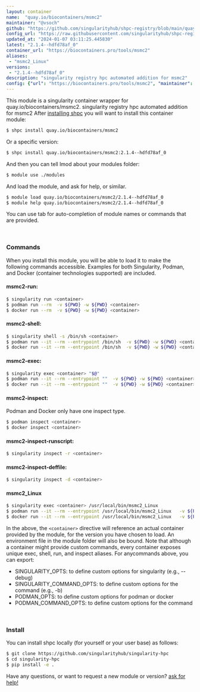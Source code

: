 ```yaml
---
layout: container
name:  "quay.io/biocontainers/msmc2"
maintainer: "@vsoch"
github: "https://github.com/singularityhub/shpc-registry/blob/main/quay.io/biocontainers/msmc2/container.yaml"
config_url: "https://raw.githubusercontent.com/singularityhub/shpc-registry/main/quay.io/biocontainers/msmc2/container.yaml"
updated_at: "2024-01-07 03:11:25.445830"
latest: "2.1.4--hdfd78af_0"
container_url: "https://biocontainers.pro/tools/msmc2"
aliases:
 - "msmc2_Linux"
versions:
 - "2.1.4--hdfd78af_0"
description: "singularity registry hpc automated addition for msmc2"
config: {"url": "https://biocontainers.pro/tools/msmc2", "maintainer": "@vsoch", "description": "singularity registry hpc automated addition for msmc2", "latest": {"2.1.4--hdfd78af_0": "sha256:b0b71fa1586514f96a53a74aebad634513e624e89b503370525f95a8f0cd175c"}, "tags": {"2.1.4--hdfd78af_0": "sha256:b0b71fa1586514f96a53a74aebad634513e624e89b503370525f95a8f0cd175c"}, "docker": "quay.io/biocontainers/msmc2", "aliases": {"msmc2_Linux": "/usr/local/bin/msmc2_Linux"}}
---
```


This module is a singularity container wrapper for quay.io/biocontainers/msmc2.
singularity registry hpc automated addition for msmc2
After [installing shpc](#install) you will want to install this container module:


```bash
$ shpc install quay.io/biocontainers/msmc2
```

Or a specific version:

```bash
$ shpc install quay.io/biocontainers/msmc2:2.1.4--hdfd78af_0
```

And then you can tell lmod about your modules folder:

```bash
$ module use ./modules
```

And load the module, and ask for help, or similar.

```bash
$ module load quay.io/biocontainers/msmc2/2.1.4--hdfd78af_0
$ module help quay.io/biocontainers/msmc2/2.1.4--hdfd78af_0
```

You can use tab for auto-completion of module names or commands that are provided.

<br>

### Commands

When you install this module, you will be able to load it to make the following commands accessible.
Examples for both Singularity, Podman, and Docker (container technologies supported) are included.

#### msmc2-run:

```bash
$ singularity run <container>
$ podman run --rm  -v ${PWD} -w ${PWD} <container>
$ docker run --rm  -v ${PWD} -w ${PWD} <container>
```

#### msmc2-shell:

```bash
$ singularity shell -s /bin/sh <container>
$ podman run --it --rm --entrypoint /bin/sh  -v ${PWD} -w ${PWD} <container>
$ docker run --it --rm --entrypoint /bin/sh  -v ${PWD} -w ${PWD} <container>
```

#### msmc2-exec:

```bash
$ singularity exec <container> "$@"
$ podman run --it --rm --entrypoint ""  -v ${PWD} -w ${PWD} <container> "$@"
$ docker run --it --rm --entrypoint ""  -v ${PWD} -w ${PWD} <container> "$@"
```

#### msmc2-inspect:

Podman and Docker only have one inspect type.

```bash
$ podman inspect <container>
$ docker inspect <container>
```

#### msmc2-inspect-runscript:

```bash
$ singularity inspect -r <container>
```

#### msmc2-inspect-deffile:

```bash
$ singularity inspect -d <container>
```


#### msmc2_Linux

```bash
$ singularity exec <container> /usr/local/bin/msmc2_Linux
$ podman run --it --rm --entrypoint /usr/local/bin/msmc2_Linux   -v ${PWD} -w ${PWD} <container> -c " $@"
$ docker run --it --rm --entrypoint /usr/local/bin/msmc2_Linux   -v ${PWD} -w ${PWD} <container> -c " $@"
```



In the above, the `<container>` directive will reference an actual container provided
by the module, for the version you have chosen to load. An environment file in the
module folder will also be bound. Note that although a container
might provide custom commands, every container exposes unique exec, shell, run, and
inspect aliases. For anycommands above, you can export:

 - SINGULARITY_OPTS: to define custom options for singularity (e.g., --debug)
 - SINGULARITY_COMMAND_OPTS: to define custom options for the command (e.g., -b)
 - PODMAN_OPTS: to define custom options for podman or docker
 - PODMAN_COMMAND_OPTS: to define custom options for the command

<br>

### Install

You can install shpc locally (for yourself or your user base) as follows:

```bash
$ git clone https://github.com/singularityhub/singularity-hpc
$ cd singularity-hpc
$ pip install -e .
```

Have any questions, or want to request a new module or version? [ask for help!](https://github.com/singularityhub/singularity-hpc/issues)
